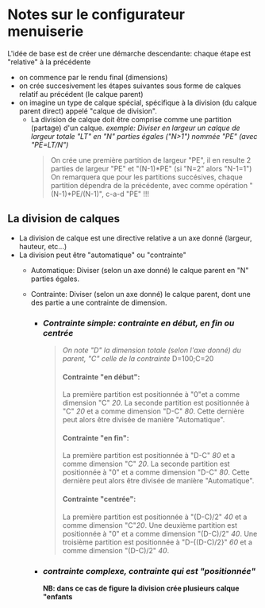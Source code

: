 # Notes sur le configurateur menuiserie

L'idée de base est de créer une démarche descendante: chaque étape est "relative" à la précédente

- on commence par le rendu final (dimensions)
- on crée succesivement les étapes suivantes sous forme de calques relatif au précédent (le calque parent)
- on imagine un type de calque spécial, spécifique à la division (du calque parent direct) appelé "calque de division".
  - La division de calque doit être comprise comme une partition (partage) d'un calque.
    _exemple: Diviser en largeur un calque de largeur totale "LT" en "N" parties égales ("N>1") nommée "PE" (avec "PE=LT/N")_
    > On crée une première partition de largeur "PE", il en resulte 2 parties de largeur "PE" et "(N-1)*PE" (si "N=2" alors "N-1=1")
    > On remarquera que pour les partitions succésives, chaque partition dépendra de la précédente, avec comme opération "(N-1)*PE/(N-1)", c-a-d "PE" !!!

## La division de calques

- La division de calque est une directive relative a un axe donné (largeur, hauteur, etc...)
- La division peut être "automatique" ou "contrainte"
  - Automatique: Diviser (selon un axe donné) le calque parent en "N" parties égales.
  - Contrainte: Diviser (selon un axe donné) le calque parent, dont une des partie a une contrainte de dimension.

    - ### _Contrainte simple: contrainte en début, en fin ou centrée_
      > _On note "D" la dimension totale (selon l'axe donné) du parent, "C" celle de la contrainte_ D=100;C=20
      >
      > #### Contrainte "en début":
      >
      > La première partition est positionnée à "0"et a comme dimension "C" _20_.
      > La seconde partition est positionnée à "C" _20_ et a comme dimension "D-C" _80_.
      > Cette dernière peut alors être divisée de manière "Automatique".
      >
      > #### Contrainte "en fin":
      >
      > La première partition est positionnée à "D-C" _80_ et a comme dimension "C" _20_.
      > La seconde partition est positionnée à "0" et a comme dimension "D-C" _80_.
      > Cette dernière peut alors être divisée de manière "Automatique".
      >
      > #### Contrainte "centrée":
      >
      > La première partition est positionnée à "(D-C)/2" _40_ et a comme dimension "C"_20_.
      > Une deuxième partition est positionnée à "0" et a comme dimension "(D-C)/2" _40_.
      > Une troisième partition est positionnée à "D-{(D-C)/2}" _60_ et a comme dimension "(D-C)/2" _40_.
    - ### _contrainte complexe, contrainte qui est "positionnée"_
      **NB: dans ce cas de figure la division crée plusieurs calque "enfants**

    >
